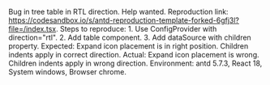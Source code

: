 Bug in tree table in RTL direction. Help wanted. Reproduction link: <https://codesandbox.io/s/antd-reproduction-template-forked-6gfj3l?file=/index.tsx>. Steps to reproduce: 1. Use ConfigProvider with direction="rtl". 2. Add table component. 3. Add dataSource with children property. Expected: Expand icon placement is in right position. Children indents apply in correct direction. Actual: Expand icon placement is wrong. Children indents apply in wrong direction. Environment: antd 5.7.3, React 18, System windows, Browser chrome.
